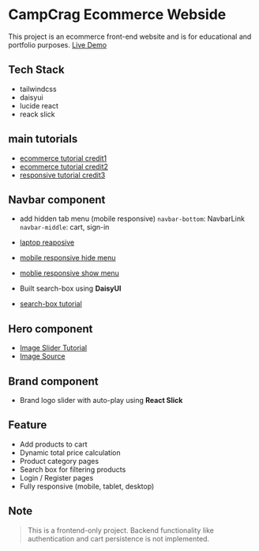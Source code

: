 # CampCrag Ecommerce Webside
This project is an ecommerce front-end website and is for educational and portfolio purposes.
[Live Demo](https://campcrag.netlify.app/)

## Tech Stack
- tailwindcss
- daisyui
- lucide react
- reack slick

## main tutorials
- [ecommerce tutorial credit1](https://www.youtube.com/watch?v=zyqkneMAnfc&t=2025s)
- [ecommerce tutorial credit2](https://www.youtube.com/watch?v=jbfuzcrfjqQ)
- [responsive tutorial credit3](https://www.youtube.com/watch?v=WbV3zRgpw_E&t=5418s)

## Navbar component
- add hidden tab menu (mobile responsive)
     `navbar-bottom`: NavbarLink
     `navbar-middle`: cart, sign-in

- [laptop reaposive](./public/readme3.png)
- [mobile responsive hide menu ](./public/readme1.png)
- [moblie responsive show menu](./public/readme2.png)

- Built search-box using **DaisyUI**
- [search-box tutorial](https://www.youtube.com/watch?v=x7niho285qs&list=PLLFbby8jWbMc1OPwOAKwhgcqaZpVxoO_S&index=6) 

## Hero component 
- [Image Slider Tutorial](https://www.youtube.com/watch?v=JuZABF3bEdg&t=256s)
- [Image Source](https://ozbackcountry.co.nz/)

## Brand component
- Brand logo slider with auto-play using **React Slick**

## Feature
- Add products to cart
- Dynamic total price calculation
- Product category pages
- Search box for filtering products
- Login / Register pages
- Fully responsive (mobile, tablet, desktop)

## Note
> This is a frontend-only project. Backend functionality like authentication and cart persistence is not implemented.
